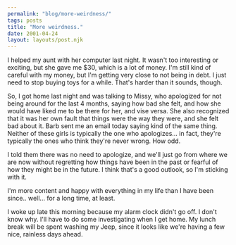 ```yaml
---
permalink: "blog/more-weirdness/"
tags: posts
title: "More weirdness."
date: 2001-04-24
layout: layouts/post.njk
---
```


I helped my aunt with her computer last night. It wasn't too interesting or exciting, but she gave me $30, which is a lot of money. I'm still kind of careful with my money, but I'm getting very close to not being in debt. I just need to stop buying toys for a while. That's harder than it sounds, though. 

So, I got home last night and was talking to Missy, who apologized for not being around for the last 4 months, saying how bad she felt, and how she would have liked me to be there for her, and vise versa. She also recognized that it was her own fault that things were the way they were, and she felt bad about it. Barb sent me an email today saying kind of the same thing. Neither of these girls is typically the one who apologizes... in fact, they're typically the ones who think they're never wrong. How odd. 

I told them there was no need to apologize, and we'll just go from where we are now without regretting how things have been in the past or fearful of how they might be in the future. I think that's a good outlook, so I'm sticking with it. 

I'm more content and happy with everything in my life than I have been since.. well... for a long time, at least.

I woke up late this morning because my alarm clock didn't go off. I don't know why. I'll have to do some investigating when I get home. My lunch break will be spent washing my Jeep, since it looks like we're having a few nice, rainless days ahead.
